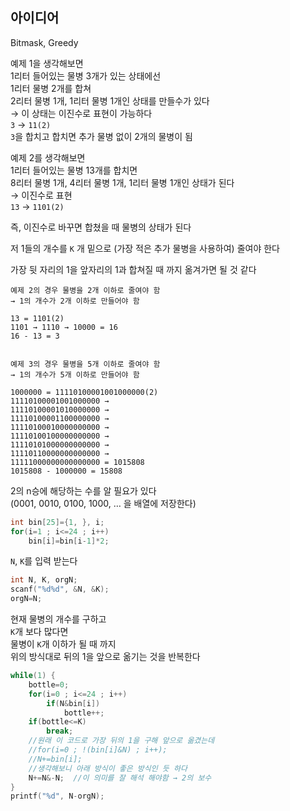 ## 아이디어
Bitmask, Greedy  
  
예제 1을 생각해보면  
1리터 들어있는 물병 3개가 있는 상태에선  
1리터 물병 2개를 합쳐  
2리터 물병 1개, 1리터 물병 1개인 상태를 만들수가 있다  
→ 이 상태는 이진수로 표현이 가능하다  
`3` → `11(2)`  
`3`을 합치고 합치면 추가 물병 없이 2개의 물병이 됨  
  
예제 2를 생각해보면  
1리터 들어있는 물병 13개를 합치면  
8리터 물병 1개, 4리터 물병 1개, 1리터 물병 1개인 상태가 된다  
→ 이진수로 표현  
`13` → `1101(2)`  
  
즉, 이진수로 바꾸면 합쳤을 때 물병의 상태가 된다  
  
저 1들의 개수를 `K` 개 밑으로 (가장 적은 추가 물병을 사용하여) 줄여야 한다  
  
가장 뒷 자리의 1을 앞자리의 1과 합쳐질 때 까지 옮겨가면 될 것 같다
```text
예제 2의 경우 물병을 2개 이하로 줄여야 함
→ 1의 개수가 2개 이하로 만들어야 함

13 = 1101(2)
1101 → 1110 → 10000 = 16
16 - 13 = 3


예제 3의 경우 물병을 5개 이하로 줄여야 함
→ 1의 개수가 5개 이하로 만들어야 함

1000000 = 11110100001001000000(2)
11110100001001000000 →
11110100001010000000 →
11110100001100000000 →
11110100010000000000 →
11110100100000000000 →
11110101000000000000 →
11110110000000000000 →
11111000000000000000 = 1015808
1015808 - 1000000 = 15808
```
2의 n승에 해당하는 수를 알 필요가 있다  
(0001, 0010, 0100, 1000, … 을 배열에 저장한다)
```c
int bin[25]={1, }, i;
for(i=1 ; i<=24 ; i++)
	bin[i]=bin[i-1]*2;
```
`N`, `K`를 입력 받는다
```c
int N, K, orgN;
scanf("%d%d", &N, &K);
orgN=N;
```
현재 물병의 개수를 구하고  
`K`개 보다 많다면  
물병이 `K`개 이하가 될 때 까지  
위의 방식대로 뒤의 1을 앞으로 옮기는 것을 반복한다
```c
while(1) {
	bottle=0;
	for(i=0 ; i<=24 ; i++)
		if(N&bin[i])
			bottle++;
	if(bottle<=K)
		break;
	//원래 이 코드로 가장 뒤의 1을 구해 앞으로 옮겼는데
	//for(i=0 ; !(bin[i]&N) ; i++);
	//N+=bin[i];
	//생각해보니 아래 방식이 좋은 방식인 듯 하다
	N+=N&-N;  //이 의미를 잘 해석 해야함 → 2의 보수
}
printf("%d", N-orgN);
```

